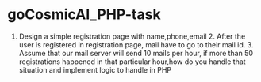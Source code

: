 # goCosmicAI_PHP-task
1. Design a simple registration page with name,phone,email 2. After the user is registered in registration page, mail have to go to their mail id. 3. Assume that our mail server will send 10 mails per hour, if more than 50 registrations happened in that particular hour,how do you handle that situation and implement logic to handle in PHP

